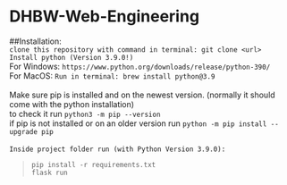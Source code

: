 # DHBW-Web-Engineering

##Installation: <br>
```clone this repository with command in terminal: git clone <url>```<br>
```Install python (Version 3.9.0!)```<br>
For Windows: ```https://www.python.org/downloads/release/python-390/``` <br>
For MacOS: ```Run in terminal: brew install python@3.9``` <br><br>
Make sure pip is installed and on the newest version. (normally it should come with the python installation)<br>
to check it run ```python3 -m pip --version ```<br>
if pip is not installed or on an older version run ```python -m pip install --upgrade pip```<br><br>
```Inside project folder run (with Python Version 3.9.0): ``` <br>
>```pip install -r requirements.txt```<br>
>```flask run```
